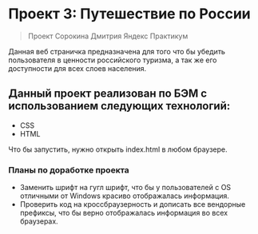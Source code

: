 # Проект 3: Путешествие по России

> Проект Сорокина Дмитрия Яндекс Практикум

Данная веб страничка предназначена для того что бы убедить пользователя в ценности российского туризма, а так же его доступности для всех слоев населения.

## Данный проект реализован по БЭМ с использованием следующих технологий:

* CSS
* HTML

Что бы запустить, нужно открыть index.html в любом браузере.

### Планы по доработке проекта

* Заменить шрифт на гугл шрифт, что бы у пользователей с OS отличными от Windows красиво отображалась информация.
* Проверить код на кроссбраузерность и дописать все вендорные префиксы, что бы верно отображалась информация во всех браузерах.
